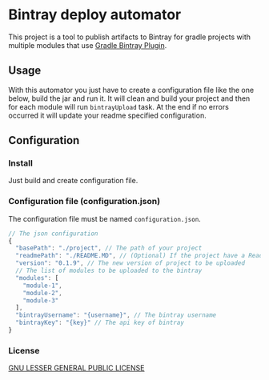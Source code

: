 Bintray deploy automator
===============
This project is a tool to publish artifacts to Bintray for gradle projects with multiple modules that use [Gradle Bintray Plugin](https://github.com/bintray/gradle-bintray-plugin).

Usage
-----
With this automator you just have to create a  configuration file like the one below, build the jar and run it. It will clean and build your project and then for each module will run `bintrayUpload` task.
At the end if no errors occurred it will update your readme specified configuration.

Configuration
-------------
### Install

Just build and create configuration file.

### Configuration file (configuration.json)
The configuration file must be named `configuration.json`.
```js
// The json configuration
{
  "basePath": "./project", // The path of your project
  "readmePath": "./README.MD", // (Optional) If the project have a Readme with the actual version the automator can replace it
  "version": "0.1.9", // The new version of project to be uploaded
  // The list of modules to be uploaded to the bintray
  "modules": [
    "module-1",
    "module-2",
    "module-3"
  ],
  "bintrayUsername": "{username}", // The bintray username
  "bintrayKey": "{key}" // The api key of bintray
}
```
### License
[GNU LESSER GENERAL PUBLIC LICENSE](LICENSE.md)
